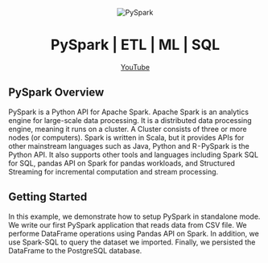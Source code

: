 <p align="center"><img src="https://github.com/hnawaz007/pythondataanalysis/blob/main/img/1_oeCxE4ioXhwVNDBXSKTHhQ.png" alt="PySpark" /></p>

<h1 align="center"> PySpark | ETL | ML | SQL </h1>
<p align="center">
  <a href="https://www.youtube.com/channel/UC8aox1k3cd00tTKuBNt4tMw">YouTube</a>
</p>

## PySpark Overview

PySpark is a Python API for Apache Spark. Apache Spark is an analytics engine for large-scale data processing. It is a distributed data processing engine, meaning it runs on a cluster. A Cluster consists of three or more nodes (or computers). Spark is written in Scala, but it provides APIs for other mainstream languages such as Java, Python and R - PySpark is the Python API.
It also supports other tools and languages including Spark SQL for SQL, pandas API on Spark for pandas workloads, and Structured Streaming for incremental computation and stream processing.

## Getting Started 
In this example, we demonstrate how to setup PySpark in standalone mode. 
We write our first PySpark application that reads data from CSV file. We performe DataFrame operations using Pandas API on Spark. 
In addition, we use Spark-SQL to query the dataset we imported. Finally, we persisted the DataFrame to the PostgreSQL database.
